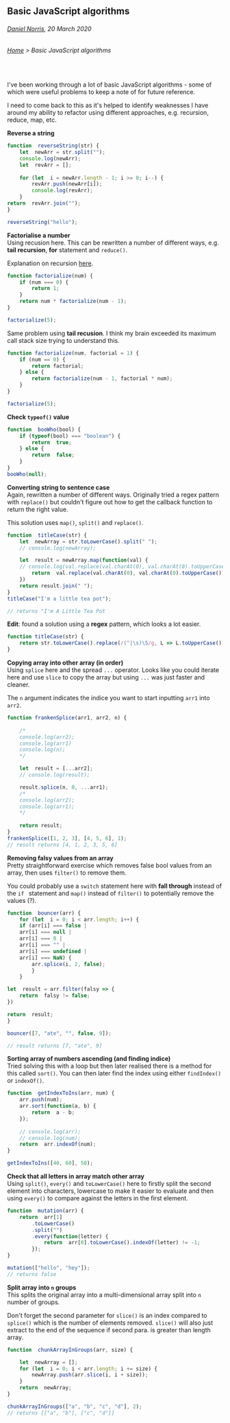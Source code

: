 ## Basic JavaScript algorithms

###### [Daniel Norris](https://github.com/daniel-norris), 20 March 2020 
 
###### [Home](./) > Basic JavaScript algorithms

<br> 

I've been working through a lot of basic JavaScript algorithms - some of which were useful problems to keep a note of for future reference. 

I need to come back to this as it's helped to identify weaknesses I have around my ability to refactor using different approaches, e.g. recursion, reduce, map, etc. 

**Reverse a string**  
```javascript
function  reverseString(str) {
	let  newArr = str.split("");
	console.log(newArr);
	let  revArr = [];
	
	for (let  i = newArr.length - 1; i >= 0; i--) {
		revArr.push(newArr[i]);
		console.log(revArr);
	}
return  revArr.join("");
}

reverseString("hello");
```
**Factorialise a number**  
Using recusion here. This can be rewritten a number of different ways, e.g. **tail recursion**, **for** statement and `reduce()`. 

Explanation on recursion [here](https://www.youtube.com/watch?v=k7-N8R0-KY4). 

```javascript
function factorialize(num) {
	if (num === 0) {
		return 1;
	}
	return num * factorialize(num - 1);
}

factorialize(5);
```
Same problem using **tail recusion**.  I think my brain exceeded its maximum call stack size trying to understand this. 
~~~javascript
function factorialize(num, factorial = 1) {
	if (num == 0) {
		return factorial;
	} else {
		return factorialize(num - 1, factorial * num);
	}
}

factorialize(5);
~~~

**Check `typeof()` value**
```javascript 
function  booWho(bool) {
	if (typeof(bool) === "boolean") {
		return  true;
	} else {
		return  false;
	}
}
booWho(null);
```
**Converting string to sentence case**  
Again, rewritten a number of different ways. Originally tried a regex pattern with `replace()` but couldn't figure out how to get the callback function to return the right value. 

This solution uses `map()`, `split()` and `replace()`. 
```javascript
function  titleCase(str) {
	let  newArray = str.toLowerCase().split(" ");
	// console.log(newArray);

	let  result = newArray.map(function(val) {
	// console.log(val.replace(val.charAt(0), val.charAt(0).toUpperCase()));
		return  val.replace(val.charAt(0), val.charAt(0).toUpperCase());
	})
	return result.join(" "); 
}
titleCase("I'm a little tea pot");

// returns "I'm A Little Tea Pot
```
**Edit**: found a solution using a **regex** pattern, which looks a lot easier. 

```javascript
function titleCase(str) { 
	return str.toLowerCase().replace(/(^|\s)\S/g, L => L.toUpperCase()); 
}
```
**Copying array into other array (in order)**  
Using `splice` here and the spread `...` operator. Looks like you could iterate here and use `slice` to copy the array but using `...` was just faster and cleaner. 

The `n` argument indicates the indice you want to start inputting `arr1` into `arr2`. 

```javascript
function frankenSplice(arr1, arr2, n) {
 
	/*
	console.log(arr2);
	console.log(arr1)
	console.log(n);
	*/

	let  result = [...arr2];
	// console.log(result);

	result.splice(n, 0, ...arr1);
	/*
	console.log(arr2);
	console.log(arr1);
	*/
	
	return result;
}
frankenSplice([1, 2, 3], [4, 5, 6], 1);
// result returns [4, 1, 2, 3, 5, 6] 
```
**Removing falsy values from an array**  
Pretty straightforward exercise which removes false bool values from an array, then uses `filter()` to remove them. 

You could probably use a `switch` statement here with **fall through** instead of the `if ` statement and `map()`  instead of `filter()` to potentially remove the values (?). 
```js
function  bouncer(arr) {
	for (let  i = 0; i < arr.length; i++) {
	if (arr[i] === false |
	arr[i] === null |
	arr[i] === 0 |
	arr[i] === "" |
	arr[i] === undefined |
	arr[i] === NaN) {
		arr.splice(i, 2, false);
		}
	}

let  result = arr.filter(falsy => {
	return  falsy != false;
})

return  result;
}

bouncer([7, "ate", "", false, 9]);

// result returns [7, "ate", 9] 
```
**Sorting array of numbers ascending (and finding indice)**  
Tried solving this with a loop but then later realised there is a method for this called `sort()`.  You can then later find the index using either `findIndex()` or `indexOf()`. 

```javascript 
function  getIndexToIns(arr, num) {
	arr.push(num);
	arr.sort(function(a, b) {
		return  a - b;
	});
	
	// console.log(arr);
	// console.log(num);
	return  arr.indexOf(num);
}

getIndexToIns([40, 60], 50);
```
**Check that all letters in array match other array**  
Using `split()`, `every()` and `toLowerCase()` here to firstly split the second element into characters, lowercase to make it easier to evaluate and then using `every()` to compare against the letters in the first element. 

```javascript
function  mutation(arr) {
	return  arr[1]
		.toLowerCase()
		.split("")
		.every(function(letter) {
			return  arr[0].toLowerCase().indexOf(letter) != -1;
		});
}

mutation(["hello", "hey"]);
// returns false 
```
**Split array into `n` groups**  
This splits the original array into a multi-dimensional array split into `n` number of groups. 

Don't forget the second parameter for `slice()` is an index compared to `splice()` which is the number of elements removed. `slice()` will also just extract to the end of the sequence if second para. is greater than length array. 

```javascript 
function  chunkArrayInGroups(arr, size) {

	let  newArray = [];
	for (let  i = 0; i < arr.length; i += size) {
		newArray.push(arr.slice(i, i + size));
	}
	return  newArray;
}

chunkArrayInGroups(["a", "b", "c", "d"], 2);
// returns [["a", "b"], ["c", "d"]]
```

